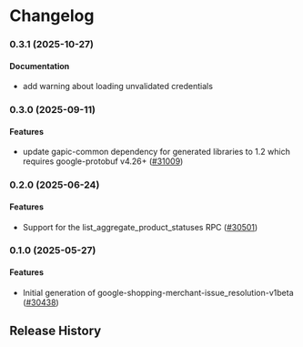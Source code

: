 # Changelog

### 0.3.1 (2025-10-27)

#### Documentation

* add warning about loading unvalidated credentials 

### 0.3.0 (2025-09-11)

#### Features

* update gapic-common dependency for generated libraries to 1.2 which requires google-protobuf v4.26+ ([#31009](https://github.com/googleapis/google-cloud-ruby/issues/31009)) 

### 0.2.0 (2025-06-24)

#### Features

* Support for the list_aggregate_product_statuses RPC ([#30501](https://github.com/googleapis/google-cloud-ruby/issues/30501)) 

### 0.1.0 (2025-05-27)

#### Features

* Initial generation of google-shopping-merchant-issue_resolution-v1beta ([#30438](https://github.com/googleapis/google-cloud-ruby/issues/30438)) 

## Release History
